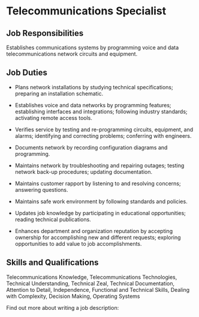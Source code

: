 # Telecommunications Specialist

## Job Responsibilities

Establishes communications systems by programming voice and data telecommunications network circuits and equipment.

## Job Duties

* Plans network installations by studying technical specifications; preparing an installation schematic.

* Establishes voice and data networks by programming features; establishing interfaces and integrations; following industry standards; activating remote access tools.

* Verifies service by testing and re-programming circuits, equipment, and alarms; identifying and correcting problems; conferring with engineers.

* Documents network by recording configuration diagrams and programming.

* Maintains network by troubleshooting and repairing outages; testing network back-up procedures; updating documentation.

* Maintains customer rapport by listening to and resolving concerns; answering questions.

* Maintains safe work environment by following standards and policies.

* Updates job knowledge by participating in educational opportunities; reading technical publications.

* Enhances department and organization reputation by accepting ownership for accomplishing new and different requests; exploring opportunities to add value to job accomplishments.

## Skills and Qualifications

Telecommunications Knowledge, Telecommunications Technologies, Technical Understanding, Technical Zeal, Technical Documentation, Attention to Detail, Independence, Functional and Technical Skills, Dealing with Complexity, Decision Making, Operating Systems

Find out more about  writing a job description:
